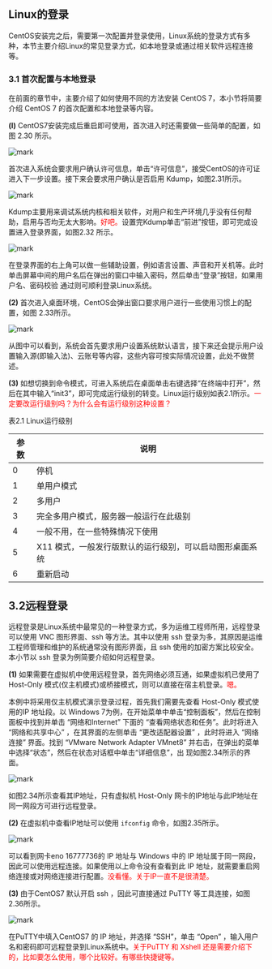 
## Linux的登录

CentOS安装完之后，需要第一次配置并登录使用，Linux系统的登录方式有多种，本节主要介绍Linux的常见登录方式，如本地登录或通过相关软件远程连接等。


### 3.1 首次配置与本地登录

在前面的章节中，主要介绍了如何使用不同的方法安装 CentOS 7，本小节将简要介绍 CentOS 7 的首次配置和本地登录等内容。

**(l)** CentOS7安装完成后重启即可使用，首次进入时还需要做一些简单的配置，如图 2.30 所示。

![mark](http://pacdb2bfr.bkt.clouddn.com/blog/image/180712/7djGme7KHL.png?imageslim)

首次进入系统会要求用户确认许可信息，单击“许可信息”，接受CentOS的许可证进入下一步设置。接下来会要求用户确认是否启用 Kdump，如图2.31所示。

![mark](http://pacdb2bfr.bkt.clouddn.com/blog/image/180712/0CHJ7JaDg3.png?imageslim)

Kdump主要用来调试系统内核和相关软件，对用户和生产环境几乎没有任何帮助，启用与否均无太大影响。<span style="color:red;">好吧。</span>设置完Kdump单击“前进”按钮，即可完成设置进入登录界面，如图2.32 所示。

![mark](http://pacdb2bfr.bkt.clouddn.com/blog/image/180712/gDF4cjh1ei.png?imageslim)

在登录界面的右上角可以做一些辅助设置，例如语言设置、声音和开关机等。此时单击屏幕中间的用户名后在弹出的窗口中输入密码，然后单击“登录”按钮，如果用户名、密码校验 通过则可顺利登录Linux系统。

**(2)** 首次进入桌面环境，CentOS会弹出窗口要求用户进行一些使用习惯上的配置，如图 2.33所示。

![mark](http://pacdb2bfr.bkt.clouddn.com/blog/image/180712/EcCBdIGFDE.png?imageslim)

从图中可以看到，系统会首先要求用户设置系统默认语言，接下来还会提示用户设置输入源(即输入法)、云账号等内容，这些内容可按实际情况设置，此处不做赘述。

**(3)** 如想切换到命令模式，可进入系统后在桌面单击右键选择“在终端中打开”，然后在其中输入“init3”，即可完成运行级别的转变。Linux运行级别如表2.1所示。<span style="color:red;">一定要改运行级别吗？为什么会有运行级别这种设置？</span>

表2.1 Linux运行级别

| 参数 | 说明                                                    |
| ---- | ------------------------------------------------------- |
| 0    | 停机                                                    |
| 1    | 单用户模式                                              |
| 2    | 多用户                                                  |
| 3    | 完全多用户模式，服务器一般运行在此级别                  |
| 4    | 一般不用，在一些特殊情况下使用                          |
| 5    | X11 模式，一般发行版默认的运行级别，可以启动图形桌面系统 |
| 6    | 重新启动                                             |

## 3.2远程登录

远程登录是Linux系统中最常见的一种登录方式，多为运维工程师所用，远程登录可以使用 VNC 图形界面、ssh 等方法。其中以使用 ssh 登录为多，其原因是运维工程师管理和维护的系统通常没有图形界面，且 ssh 使用的加密方案比较安全。本小节以 ssh 登录为例简要介绍如何远程登录。

**(1)** 如果需要在虚拟机中使用远程登录，首先网络必须互通，如果虚拟机已使用了 Host-Only 模式(仅主机模式)或桥接模式，则可以直接在宿主机登录。<span style="color:red;">嗯。</span>

本例中将采用仅主机模式演示登录过程，首先我们需要先查看 Host-Only 模式使用的IP 地址段。以 Windows 7为例，在开始菜单中单击“控制面板”，然后在控制面板中找到并单击 “网络和Internet” 下面的 “查看网络状态和任务”。此时将进入 “网络和共享中心” ，在其界面的左侧单击 “更改适配器设置” ，此时将进入 “网络连接” 界面。找到 “VMware Network Adapter VMnet8” 并右击，在弹出的菜单中选择“状态”，然后在状态对话框中单击“详细信息”，出 现如图2.34所示的界面。

![mark](http://pacdb2bfr.bkt.clouddn.com/blog/image/180712/AGJa3FHjE2.png?imageslim)

如图2.34所示查看其IP地址，只有虚拟机 Host-Only 网卡的IP地址与此IP地址在同一网段方可进行远程登录。

**(2)** 在虚拟机中查看IP地址可以使用 `ifconfig` 命令，如图2.35所示。

![mark](http://pacdb2bfr.bkt.clouddn.com/blog/image/180712/bGmAeaiK7m.png?imageslim)

可以看到网卡eno 16777736的 IP 地址与 Windows 中的 IP 地址属于同一网段，因此可以使用远程连接。如果使用以上命令没有查看到此 IP 地址，就需要重启网络连接或对网络连接进行配置。<span style="color:red;">没看懂。关于IP一直不是很清楚。</span>

**(3)** 由于CentOS7 默认开启 ssh ，因此可直接通过 PuTTY 等工具连接，如图2.36所示。

![mark](http://pacdb2bfr.bkt.clouddn.com/blog/image/180712/ehHDmCjJeL.png?imageslim)

在PuTTY中填入CentOS7 的 IP 地址，并选择 “SSH”，单击 “Open” ，输入用户名和密码即可远程登录到Linux系统中。<span style="color:red;">关于PuTTY 和 Xshell 还是需要介绍下的，比如要怎么使用，哪个比较好。有哪些快捷键等。 </span>
